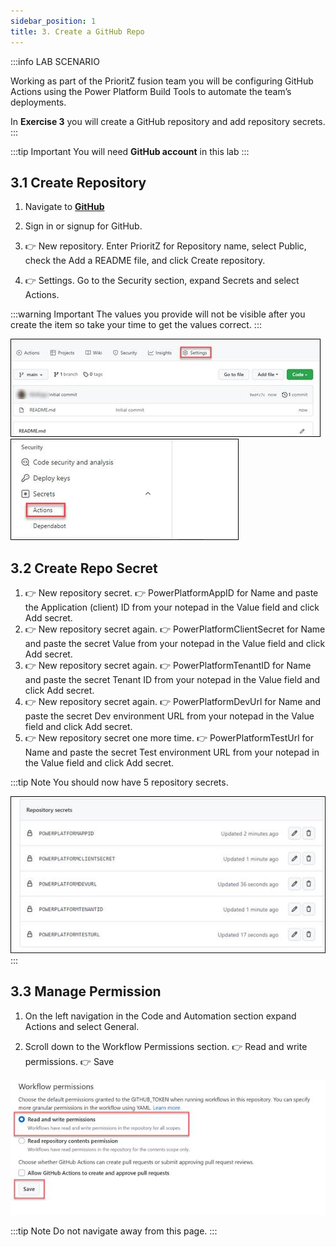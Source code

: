 ```yaml
---
sidebar_position: 1
title: 3. Create a GitHub Repo
---
```


:::info LAB SCENARIO

Working as part of the PrioritZ fusion team you will be configuring GitHub Actions using the Power Platform Build Tools to automate the team’s deployments.


In **Exercise 3** you will create a GitHub repository and add repository secrets.
:::

:::tip Important
You will need **GitHub account** in this lab
:::


## 3.1 Create Repository

1.	Navigate to [**GitHub**](https://aka.ms/lowcode-february/workshop/github)
2.	Sign in or signup for GitHub.
3.	👉 New repository. Enter PrioritZ for Repository name, select Public, check the Add a README file, and click Create repository.


4.	👉 Settings. Go to the Security section, expand Secrets and select Actions. 

:::warning Important
The values you provide will not be visible after you create the item so take your time to get the values correct.
:::

![Lab-05 Image](./img/lab05%20(16).jpg)
![Lab-05 Image](./img/lab05%20(17).jpg)

## 3.2 Create Repo Secret

1.	👉 New repository secret. 👉 PowerPlatformAppID for Name and paste the Application (client) ID from your notepad in the Value field and click Add secret.
2.	👉 New repository secret again. 👉 PowerPlatformClientSecret for Name and paste the secret Value from your notepad in the Value field and click Add secret.
3.	👉 New repository secret again. 👉 PowerPlatformTenantID for Name and paste the secret Tenant ID from your notepad in the Value field and click Add secret.
4.	👉 New repository secret again. 👉 PowerPlatformDevUrl for Name and paste the secret Dev environment URL from your notepad in the Value field and click Add secret.
5.	👉 New repository secret one more time. 👉 PowerPlatformTestUrl for Name and paste the secret Test environment URL from your notepad in the Value field and click Add secret.

:::tip Note
You should now have 5 repository secrets.

![Lab-05 Image](./img/lab05%20(18).jpg)
:::

## 3.3 Manage Permission

1.	On the left navigation in the Code and Automation section expand Actions and select General.

2.	Scroll down to the Workflow Permissions section. 👉 Read and write permissions. 👉 Save

![Lab-05 Image](./img/lab05%20(19).jpg)


:::tip Note
Do not navigate away from this page.
:::
